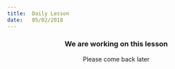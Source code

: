 ```yaml
---
title:  Daily Lesson
date:   05/02/2018
---
```


### <center>We are working on this lesson</center>
<center>Please come back later</center>